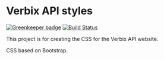 # Verbix API styles

[![Greenkeeper badge](https://badges.greenkeeper.io/VerbixCom/VerbixApiStyles.svg)](https://greenkeeper.io/)
[![Build Status](https://travis-ci.org/VerbixCom/VerbixApiStyles.svg?branch=master)](https://travis-ci.org/VerbixCom/VerbixApiStyles)

This project is for creating the CSS for the Verbix API website.

CSS based on Bootstrap.
